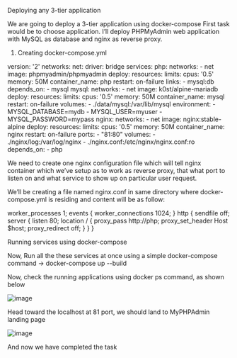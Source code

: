 Deploying any 3-tier application

We are going to deploy a 3-tier application using docker-compose First task would be to choose application. I’ll deploy PHPMyAdmin web application with MySQL as database and nginx as reverse proxy.

1. Creating docker-compose.yml

version: '2'
networks:
  net:
     driver: bridge
services:
  php:
     networks:
       - net
     image: phpmyadmin/phpmyadmin
     deploy:
       resources:
         limits:
           cpus: '0.5'
           memory: 50M
     container_name: php
     restart: on-failure
     links:
       - mysql:db
     depends_on:
       - mysql
  mysql:
    networks:
      - net
    image: k0st/alpine-mariadb
    deploy:
      resources:
        limits:
          cpus: '0.5'
          memory: 50M
    container_name: mysql
    restart: on-failure
    volumes:
      - ./data/mysql:/var/lib/mysql
    environment:
      - MYSQL_DATABASE=mydb
      - MYSQL_USER=myuser
      - MYSQL_PASSWORD=mypass
  nginx:
    networks:
      - net
    image: nginx:stable-alpine
    deploy:
      resources:
        limits:
          cpus: '0.5'
          memory: 50M
    container_name: nginx
    restart: on-failure
    ports:
      - "81:80"
    volumes:
      - ./nginx/log:/var/log/nginx
      - ./nginx.conf:/etc/nginx/nginx.conf:ro
    depends_on:
      - php



We need to create one nginx configuration file which will tell nginx container which we’ve setup as to work as reverse proxy, that what port to listen on and what service to show up on particular user request.

We’ll be creating a file named nginx.conf in same directory where docker-compose.yml is residing and content will be as follow:


worker_processes  1;
events {
  worker_connections  1024;
}
http {
  sendfile  off;
  server {
    listen 80;
    location / {
      proxy_pass  http://php;
      proxy_set_header Host $host;
      proxy_redirect     off;
    }
  }
}


Running services using docker-compose

Now, Run all the these services at once using a simple docker-compose command -> docker-compose up --build




Now, check the running applications using docker ps command, as shown below

![image](https://user-images.githubusercontent.com/90742840/158739077-bfc67a0f-d369-4027-afbf-c87bc11c3343.png)


Head toward the localhost at 81 port, we should land to MyPHPAdmin landing page

![image](https://user-images.githubusercontent.com/90742840/158738914-239daa91-0793-4ccd-8d84-27486220a631.png)

And now we have completed the task
